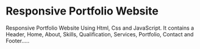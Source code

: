 # Responsive Portfolio Website 
Responsive Portfolio Website Using Html, Css and JavaScript. It contains a Header, Home, About, Skills, Qualification, Services, Portfolio, Contact and Footer.....

